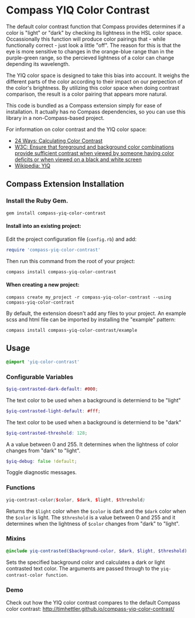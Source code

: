 # Compass YIQ Color Contrast

The default color contrast function that Compass provides determines if a color is "light" or "dark" by checking its lightness in the HSL color space. Occassionally this function will produce color pairings that - while functionally correct - just look a little "off". The reason for this is that the eye is more sensitive to changes in the orange-blue range than in the purple-green range, so the percieved lightness of a color can change depending its wavelength.

The YIQ color space is designed to take this bias into account. It weighs the different parts of the color according to their impact on our perpection of the color's brightness. By utilizing this color space when doing contrast comparison, the result is a color pairing that appears more natural.

This code is bundled as a Compass extension simply for ease of installation. It actually has no Compass dependencies, so you can use this library in a non-Compass-based project.

For information on color contrast and the YIQ color space:

* [24 Ways: Calculating Color Contrast](http://24ways.org/2010/calculating-color-contrast/)
* [W3C: Ensure that foreground and background color combinations provide sufficient contrast when viewed by someone having color deficits or when viewed on a black and white screen](http://www.w3.org/TR/AERT#color-contrast)
* [Wikipedia: YIQ](http://en.wikipedia.org/wiki/YIQ)

## Compass Extension Installation

### Install the Ruby Gem.

  ```
  gem install compass-yiq-color-contrast
  ```

#### Install into an existing project:

Edit the project configuration file (`config.rb`) and add:

  ```ruby
  require 'compass-yiq-color-contrast'
  ```

Then run this command from the root of your project:

  ```
  compass install compass-yiq-color-contrast
  ```

#### When creating a new project:

  ```
  compass create my_project -r compass-yiq-color-contrast --using compass-yiq-color-contrast
  ```

By default, the extension doesn't add any files to your project. An example scss and html file can be imported by installing the "example" pattern:

  ```
  compass install compass-yiq-color-contrast/example
  ```

## Usage

  ```scss
  @import 'yiq-color-contrast'
  ```
### Configurable Variables

  ```scss
  $yiq-contrasted-dark-default: #000;
  ```

The text color to be used when a background is determiend to be "light"

  ```scss
  $yiq-contrasted-light-default: #fff;
  ```

The text color to be used when a background is determiend to be "dark"

  ```scss
  $yiq-contrasted-threshold: 128;
  ```

A a value between 0 and 255. It determines when the lightness of color changes from "dark" to "light".

  ```scss
  $yiq-debug: false !default;
  ```

Toggle diagnostic messages.

### Functions

  ```scss
  yiq-contrast-color($color, $dark, $light, $threshold)
  ```

Returns the `$light` color when the `$color` is dark and the `$dark` color when the `$color` is light. The `$threshold` is a value between 0 and 255 and it determines when the lightness of `$color` changes from "dark" to "light".

### Mixins

  ```scss
  @include yiq-contrasted($background-color, $dark, $light, $threshold)
  ```

Sets the specified background color and calculates a dark or light contrasted text color. The arguments are passed through to the `yiq-contrast-color function`.

### Demo

Check out how the YIQ color contrast compares to the default Compass color contrast: http://timhettler.github.io/compass-yiq-color-contrast/
